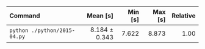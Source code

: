 | Command | Mean [s] | Min [s] | Max [s] | Relative |
|:---|---:|---:|---:|---:|
| `python ./python/2015-04.py` | 8.184 ± 0.343 | 7.622 | 8.873 | 1.00 |
